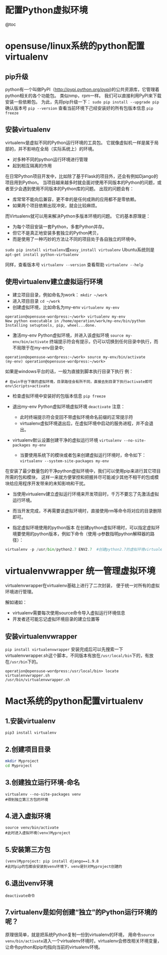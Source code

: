 # 配置Python虚拟环境

@toc

# opensuse/linux系统的python配置virtualenv

## pip升级
python有一个叫做PyPI（http://pypi.python.org/pypi)的公共资源库，它管理着python相关的各个功能包。
类似nmp，rpm一样。
我们可以直接利用PyPI来下载安装一些依赖包。
为此，先将pip升级一下：
`sudo pip install --upgrade pip`
确认版本号
`pip --version` 
查看当前环境下己经安装好的所有包版本信息
`pip freeze`

## 安装virtualenv
virtualenv是虚拟不同的Python运行环境的工具包。
它就像虚拟机一样是属于局部的，并不影响在全局（实际系统上）的环境。
* 对多种不同的python运行环境进行管理
* 起到相互隔离的作用

在日常Python项目开发中，比如除了基于Flask的项目外，还会有例如Django的项目用到Python。
当项目越来越多时就会面对使用不同版本的Python的问题，或者至少会遇到使用不同版本的Python库的问题。
出现的问题会有：
* 库常常不能向后兼容，更不幸的是任何成熟的应用都不是零依赖。
* 如果两个项目依赖出现冲突，就会比较麻烦。

 而Virtualenv就可以用来解决Python多版本环境的问题。
 它的基本原理是：
 * 为每个项目安装一套Python，多套Python并存。
 * 但它不是真正地安装多套独立的Python拷贝，
 * 而是使用了一种巧妙的方法让不同的项目处于各自独立的环境中。
 
`sudo pip install virtualenv`或`easy_install virtualenv`
Ubuntu系统则是`apt-get install python-virtualenv`

同样，查看版本号
`virtualenv --version`
查看帮助
`virtualenv --help`

## 使用virtualenv建立虚拟运行环境 

* 建立项目目录，例如命名为work：
`mkdir ~/work`
* 进入项目目录
`cd ~/work`
* 创建虚拟环境，比如命名为my-env
`virtualenv my-env`
```bin
operation@opensuse-wordpress:~/work> virtualenv my-env
New python executable in /home/operation/work/my-env/bin/python
Installing setuptools, pip, wheel...done.
```
* 激活my-env Python虚拟环境，并进入该虚拟环境
`source my-env/bin/activate`
终端提示符会有提示，仍可以切换到任何目录中执行，而不局限于在my-env目录中;
```bin
operation@opensuse-wordpress:~/work> source my-env/bin/activate
(my-env) operation@opensuse-wordpress:~/work> 
```

如果是windows平台的话，一般为直接到脚本执行目录下执行
例：
```
# 在win平台下做的虚拟环境，目录路径会有所不同，直接去到目录下执行activate即可
env\Scripts>activate
```

* 检查虚拟环境中安装好的包版本信息
`pip freeze`
* 退出my-env Python虚拟环境虚拟环境
`deactivate`
注意：
  * 此时终端提示符会变回不带虚拟环境命名前缀的正常提示符
  * virtualenv虚拟环境退出后，在虚拟环境中启动的服务进程，并不会退出。

* virtualenv默认设置创建干净的虚拟运行环境
    `virtualenv --no-site-packages my-env`
  * 当要使用系统下的模块或者包来创建虚拟运行环境时，命令如下：
    `virtualenv --system-site-packages my-env`
 
在安装了最少数量包的干净python虚拟环境中，我们可以使用pip来进行其它项目所需的包和模块，
这样一来就方便掌控和把握并尽可能减少其他不相干的包或模块给应用程序开发带来的未知影响和干扰。

* 当使用virtualenv建立虚拟运行环境来开发项目时，千万不要忘了先激活虚拟运行环境。
* 而当开发完成，不再需要该虚拟环境时，直接使用rm等命令将对应的目录删除即可。

* 指定虚拟环境使用的python版本
在创建python虚拟环境时，可以指定虚拟环境要使用的python版本，例如下命令（使用-p参数指明python解释器的路径）：

```python
virtualenv -p /usr/bin/python2.7 ENV2.7  #创建python2.7的虚拟环境virtualenv -p /usr/bin/python3.4 ENV3.4  #创建python3.4的虚拟环境
```

# virtualenvwrapper 统一管理虚拟环境
virtualenvwrapper在virtualenv基础上进行了二次封装，
便于统一对所有的虚拟环境进行管理。

解如诸如：
* virtualenv需要每次使用source命令导入虚拟运行环境信息
* 开发者还可能忘记虚拟环境目录的建立位置等

## 安装virtualenvwrapper
`pip install virtualenvwrapper`
安装完成后可以先搜索一下virtualenvwrapper.sh这个脚本，不同版本有放在`/usr/local/bin`下的，有放在`/usr/bin`下的。
```
operation@opensuse-wordpress:/usr/local/bin> locate virtualenvwrapper.sh
/usr/bin/virtualenvwrapper.sh
```
# Mact系统的python配置virtualenv

## 1.安装virtualenv

`pip3 install virtualenv` 

## 2.创建项目目录

```bash
mkdir Myproject
cd Myproject 
```

## 3.创建独立运行环境-命名

```
virtualenv --no-site-packages venv
#得到独立第三方包的环境
```


## 4.进入虚拟环境

```
source venv/bin/activate
#此时进入虚拟环境(venv)Myproject 
```

## 5.安装第三方包

```
(venv)Myproject: pip install django==1.9.8 
#此时pip的包都会安装到venv环境下，venv是针对Myproject创建的 
```


## 6.退出venv环境

`deactivate命令 `

## 7.virtualenv是如何创建“独立”的Python运行环境的呢？

原理很简单，就是把系统Python复制一份到virtualenv的环境，
用命令`source venv/bin/activate`进入一个virtualenv环境时，virtualenv会修改相关环境变量，让命令python和pip均指向当前的virtualenv环境。